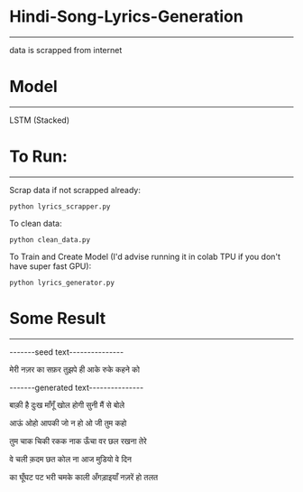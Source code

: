# Hindi-Song-Lyrics-Generation
----
data is scrapped from internet

# Model
----
LSTM (Stacked)

# To Run:
----

Scrap data if not scrapped already:
```
python lyrics_scrapper.py
```

To clean data:
```
python clean_data.py
```

To Train and Create Model (I'd advise running it in colab TPU if you don't have super fast GPU):
```
python lyrics_generator.py
```

# Some Result
----
-------seed text---------------

मेरी नज़र का सफ़र तुझपे ही आके रुके कहने को

-------generated text---------------

बाक़ी है दुःख माँगूँ खोल होगी सुनी मैं से बोले

आऊं ओहो आपकी जो न हो ओ जी तुम कहो

तुम चाक चिकी रकक नाक ऊँचा वर छल रखना तेरे

वे चली क़दम छत कोल ना आज मुडियो वे दिन

का घूँघट पट भरी चमके काली अँगड़ाइयाँ नज़रें हो तलत
